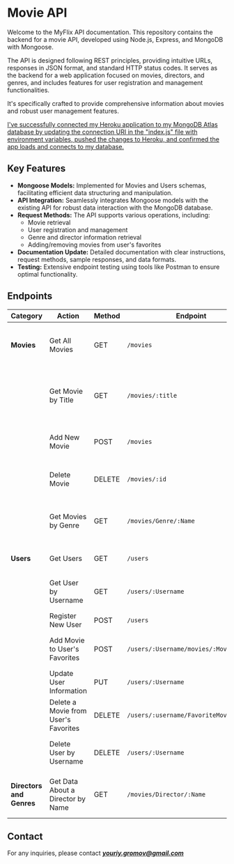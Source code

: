 # Movie API

Welcome to the MyFlix API documentation. This repository contains the backend for a movie API, developed using Node.js, Express, and MongoDB with Mongoose.

The API is designed following REST principles, providing intuitive URLs, responses in JSON format, and standard HTTP status codes. It serves as the backend for a web application focused on movies, directors, and genres, and includes features for user registration and management functionalities.

It's specifically crafted to provide comprehensive information about movies and robust user management features.

[I've successfully connected my Heroku application to my MongoDB Atlas database by updating the connection URI in the "index.js" file with environment variables, pushed the changes to Heroku, and confirmed the app loads and connects to my database.](https://dry-ridge-94435-1154c64a056a.herokuapp.com)

## Key Features

- **Mongoose Models:** Implemented for Movies and Users schemas, facilitating efficient data structuring and manipulation.
- **API Integration:** Seamlessly integrates Mongoose models with the existing API for robust data interaction with the MongoDB database.
- **Request Methods:** The API supports various operations, including:
  - Movie retrieval
  - User registration and management
  - Genre and director information retrieval
  - Adding/removing movies from user's favorites
- **Documentation Update:** Detailed documentation with clear instructions, request methods, sample responses, and data formats.
- **Testing:** Extensive endpoint testing using tools like Postman to ensure optimal functionality.

## Endpoints

| Category                 | Action                               | Method | Endpoint                               | Description                                          |
| ------------------------ | ------------------------------------ | ------ | -------------------------------------- | ---------------------------------------------------- |
| **Movies**               | Get All Movies                       | GET    | `/movies`                              | Retrieves a list of all movies in the database.      |
|                          | Get Movie by Title                   | GET    | `/movies/:title`                       | Fetches detailed information about a movie by title. |
|                          | Add New Movie                        | POST   | `/movies`                              | Adds a new movie to the database.                    |
|                          | Delete Movie                         | DELETE | `/movies/:id`                          | Deletes a movie from the database.                   |
|                          | Get Movies by Genre                  | GET    | `/movies/Genre/:Name`                  | Retrieves a list of movies in a specific genre.      |
| **Users**                | Get Users                            | GET    | `/users`                               | Lists all registered users.                          |
|                          | Get User by Username                 | GET    | `/users/:Username`                     | Provides data about a user by username.              |
|                          | Register New User                    | POST   | `/users`                               | Registers a new user.                                |
|                          | Add Movie to User's Favorites        | POST   | `/users/:Username/movies/:MovieID`     | Adds a movie to a user's list of favorites.          |
|                          | Update User Information              | PUT    | `/users/:Username`                     | Updates user information.                            |
|                          | Delete a Movie from User's Favorites | DELETE | `/users/:username/FavoriteMovies/:_id` | Removes a movie from a user's favorites.             |
|                          | Delete User by Username              | DELETE | `/users/:Username`                     | Deletes a user from the database.                    |
| **Directors and Genres** | Get Data About a Director by Name    | GET    | `/movies/Director/:Name`               | Retrieves detailed information about a director.     |

## Contact

For any inquiries, please contact ***youriy.gromov@gmail.com***
